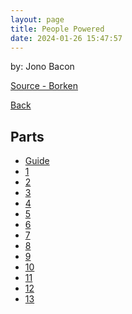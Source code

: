 ```yaml
---
layout: page
title: People Powered
date: 2024-01-26 15:47:57
---
```


by: Jono Bacon

[Source - Borken]()

[Back](../../)

## Parts
* [Guide](Guide.html)
* [1](1.html)
* [2](2.html)
* [3](3.html)
* [4](4.html)
* [5](5.html)
* [6](6.html)
* [7](7.html)
* [8](8.html)
* [9](9.html)
* [10](10.html)
* [11](11.html)
* [12](12.html)
* [13](13.html)